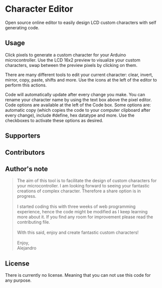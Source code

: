 # Character Editor
Open source online editor to easily design LCD custom characters with self generating code.

## Usage
Click pixels to generate a custom character for your Arduino microcontroller. Use the LCD 16x2 preview to visualize your custom characters, swap between the preview pixels by clicking on them.

There are many different tools to edit your current character: clear, invert, mirror, copy, paste, shifts and more.
Use the icons at the left of the editor to perform this actions.

Code will automatically update after every change you make. You can rename your character name by using the text box above the
pixel editor. Code options are available at the left of the Code box. Some options are: automatic copy (which copies the code to your computer clipboard after every change), include #define, hex datatype and more. Use the checkboxes to activate these options as desired.

## Supporters

## Contributors

## Author's note
> The aim of this tool is to facilitate the design of custom characters for your microcontroller. I am looking forward to seeing your fantastic creations of complex character. Therefore a share option is in progress. <br><br> I started coding this with three weeks of web programming experience, hence the code might be modified as I keep learning more about it. If you find any room for improvement please read the contributing file. <br><br> With this said, enjoy and create fantastic custom characters! <br><br> Enjoy, <br> Alejandro

## License
There is currently no license. Meaning that you can not use this code for any purpose.

